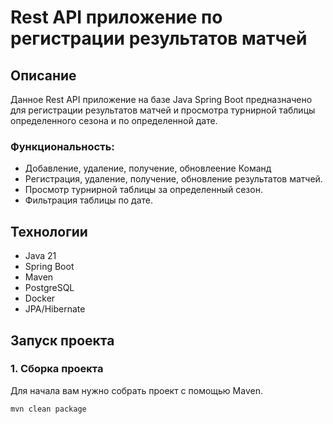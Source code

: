 # Rest API приложение по регистрации результатов матчей

## Описание

Данное Rest API приложение на базе Java Spring Boot предназначено для регистрации результатов матчей и просмотра турнирной таблицы определенного сезона и по определенной дате.

### Функциональность:
- Добавление, удаление, получение, обновлеение Команд
- Регистрация, удаление, получение, обновление результатов матчей.
- Просмотр турнирной таблицы за определенный сезон.
- Фильтрация таблицы по дате.

## Технологии

- Java 21
- Spring Boot
- Maven
- PostgreSQL
- Docker
- JPA/Hibernate

## Запуск проекта

### 1. Сборка проекта

Для начала вам нужно собрать проект с помощью Maven.

```bash
mvn clean package
